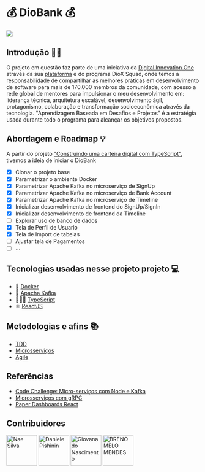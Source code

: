 # 💰 DioBank 💰

![](https://thumbs.gfycat.com/GreedyReasonableGoldenmantledgroundsquirrel-max-1mb.gif)

## Introdução ✍🏽
O projeto em questão faz parte de uma iniciativa da [Digital Innovation One](https://www.linkedin.com/company/digitalinnovation-one/) através da sua [plataforma](https://web.digitalinnovation.one) e do programa DioX Squad, onde temos a responsabilidade de compartilhar as melhores práticas em desenvolvimento de software para mais de 170.000 membros da comunidade, com acesso a rede global de mentores para impulsionar o meu desenvolvimento em: liderança técnica, arquitetura escalável, desenvolvimento ágil, protagonismo, colaboração e transformação socioeconômica através da tecnologia. "Aprendizagem Baseada em Desafios e Projetos" é a estratégia usada durante todo o programa para alcançar os objetivos propostos.

## Abordagem e Roadmap 💡
A partir do projeto ["Construindo uma carteira digital com TypeScript"](https://web.digitalinnovation.one/lab/construindo-uma-carteira-digital-com-typescript/), tivemos a ideia de iniciar o DioBank

- [X] Clonar o projeto base
- [X] Parametrizar o ambiente Docker
- [X] Parametrizar Apache Kafka no microserviço de SignUp
- [X] Parametrizar Apache Kafka no microserviço de Bank Account
- [X] Parametrizar Apache Kafka no microserviço de Timeline
- [X] Inicializar desenvolvimento de frontend do SignUp/SignIn
- [X] Inicializar desenvolvimento de frontend da Timeline
- [ ] Explorar uso de banco de dados
- [X] Tela de Perfil de Usuario
- [X] Tela de Import de tabelas
- [ ] Ajustar tela de Pagamentos
- [ ] ...

## Tecnologias usadas nesse projeto projeto 💻

- 🐳 [Docker](https://www.docker.com)
- 💭 [Apacha Kafka](https://kafka.apache.org/documentation/)
- 👩🏽‍💻 [TypeScript](https://www.typescriptlang.org)
- ⚛️ [ReactJS](https://pt-br.reactjs.org)

## Metodologias e afins 📚
- [TDD](https://pt.wikipedia.org/wiki/Test-driven_development)
- [Microsserviços](https://www.thoughtworks.com/pt/insights/blog/microservices-nutshell)
- [Agile](agilemanifesto.org)

## Referências
- [Code Challenge: Micro-serviços com Node e Kafka](https://www.youtube.com/watch?v=-H8pD7sMcfo)
- [Microsserviços com gRPC](https://www.youtube.com/watch?v=FcZ00E5PLIE)
- [Paper Dashboards React](https://github.com/creativetimofficial/paper-dashboard-react)

## Contribuidores

<a href="https://github.com/NaeliSilva"><img src="https://avatars3.githubusercontent.com/u/60886998?s=460&u=40ed4a36a4085d9c845880ffe71a45004d2bbc88&v=4" title="Nae Silva
" width="80" height="80"></a>
<a href="https://github.com/danipishinin"><img src="https://avatars0.githubusercontent.com/u/36366490?s=460&u=cfad3c97cbc63aef7e64efa51c9baaef2b2726e9&v=4" title="Daniele Pishinin" width="80" height="80"></a>
<a href="https://github.com/GiovanaNp1"><img src="https://avatars0.githubusercontent.com/u/34607779?s=460&u=714b98056d86138554532884b0d72de991bf895f&v=4" title="
Giovana do Nascimento" width="80" height="80"></a>
<a href="https://github.com/brenokf"><img src="https://avatars1.githubusercontent.com/u/20098859?s=460&u=6e642ddda180a50e5078b57bbbe4c52e810c1598&v=4" title="BRENO MELO MENDES" width="80" height="80"></a>
